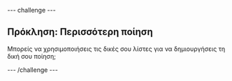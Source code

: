 --- challenge ---

## Πρόκληση: Περισσότερη ποίηση

Μπορείς να χρησιμοποιήσεις τις δικές σου λίστες για να δημιουργήσεις τη δική σου ποίηση;

--- /challenge ---